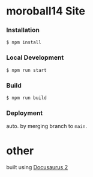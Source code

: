# moroball14 Site

### Installation

```
$ npm install
```

### Local Development

```
$ npm run start
```

### Build

```
$ npm run build
```

### Deployment

auto. by merging branch to `main`.

# other

built using [Docusaurus 2](https://docusaurus.io/)
